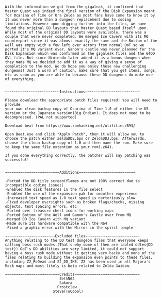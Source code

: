 ~~~~~~~~~~~~~~~~~~~~~~~~~~Mod Info~~~~~~~~~~~~~~~~~~~~~~~~~~

With the information we got from the gigaleak, it confirmed that Master Quest was indeed the final version of the Disk Expansion meant for Ocarina of Time or Ura Zelda as most fans have come to know it by. It was never more than a dungeon replacement due to coding limitations. However upon digging further into the files, we have found the original DD layouts that Master Quest based itself upon. While most of the original DD layouts were available, there was a couple that were never completed. We merged Ice Cavern with its MQ counterpart since it was almost exactly the same and the Bottom of the well was empty with a few left over actors from normal OoT so we ported it's MQ variant over. Ganon's castle was never planned for the Disk Expansion which was confirmed in the gigaleak files and the 64DD OVL file. But since Nintendo later added it as a bonus dungeon when they made MQ we decided to add it as a way of giving a sense of completion to the mod. We do hope you enjoy these new challenging dungeons! Just a word of caution, make sure that you get items, songs, etc as soon as you are able to because these DD dungeons do make use of everything.


~~~~~~~~~~~~~~~~~~~~~~~~~Instructions~~~~~~~~~~~~~~~~~~~~~~~~~

Please download the appropriate patch files required! You will need to provide
your own clean backup copy of Ocarina of Time 1.0 of either the US version or the Japanese version(Big Endian). It does not need to be decompressed. (PAL not supported)

Download beat from https://www.romhacking.net/utilities/893/

Open Beat.exe and click "Apply Patch", then it will allow you to choose the patch either ZeldaDDE.bps or ZeldaDDJ.bps. Afterwards, choose the clean backup copy of 1.0 and then name the rom. Make sure to keep the same file extention as your rom(.z64).

If you done everything correctly, the patcher will say patching was successful!


~~~~~~~~~~~~~~~~~~~~~~~~~Additions~~~~~~~~~~~~~~~~~~~~~~~~~~

-Ported the DD title screen(flames are not 100% correct due to incompatible coding issues)
-Enabled the disk features in the file select
-Enabled the use of the expansion pak for smoother experience
-Increased text speed as 1.0 text speed is nortoriously slow
-Fixed developer oversights such as broken flags/checks, missing objects, text spacing errors, etc
-Ported over treasure chest icons for working maps
-Ported Bottom of the Well and Ganon's Castle over from MQ
-Merged DD Ice Cavern with MQ variant
-Made sure its hardware compatible with the N64
-Fixed a graphic error with the Mirror in the spirit temple

~~~~~~~~~~~~~~~~~~~~~~~Excluded files~~~~~~~~~~~~~~~~~~~~~~~~~
Anything relating to the DD test dungeon files that everyone keeps calling boss rush modes.(That's why some of them are labled ddtes{DD test}) OoT's DD abilities are very limited, it could not support having a boss rush mode without it getting very hacky and none of the files relating to building the expansion even points to these files, including Z2_ReDead and Z2_DD_IKE. Z2 has been used in all Majora's Mask maps and most likely is beta related to Zelda Gaidan. 

~~~~~~~~~~~~~~~~~~~~~~~~~Credits~~~~~~~~~~~~~~~~~~~~~~~~~~~~~~
                         ZethN64
                         Sakura 
                        Frostclaw
                      Steve(ToCoool)

